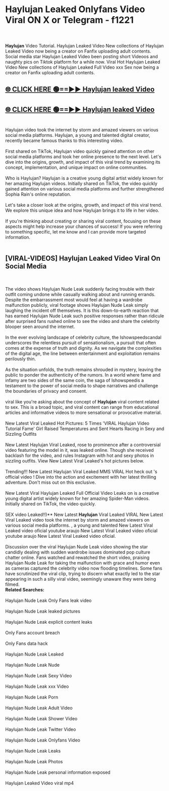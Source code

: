 <h1> Haylujan Leaked Onlyfans Video Viral ON X or Telegram - f1221 </h1>

# 
<br>
<strong>Haylujan</strong> Video Tutorial. Haylujan Leaked Video New collections of  Haylujan Leaked Video now being a creator on Fanfix uploading adult contents. Social media star Haylujan Leaked Video been posting short Videoos and naughty pics on Tiktok platform for a while now. Viral Hot Haylujan Leaked Video New collections of Haylujan Leaked Full Video xxx Sex now being a creator on Fanfix uploading adult contents.
<br>

## [🌐 CLICK HERE 🟢==►► Haylujan leaked Video ](https://onlyclips.site?title=Haylujan&ref=git)


## [🌐 CLICK HERE 🟢==►► Haylujan leaked Video ](https://onlyclips.site?title=Haylujan&ref=git)

<br>
Haylujan video took the internet by storm and amazed viewers on various social media platforms. Haylujan, a young and talented digital creator, recently became famous thanks to this interesting video.
<br><br>
First shared on TikTok, Haylujan video quickly gained attention on other social media platforms and took her online presence to the next level. Let's dive into the origins, growth, and impact of this viral trend by examining its concept, implementation, and unique impact on online communities.
<br><br>
Who is Haylujan? Haylujan is a creative young digital artist widely known for her amazing Haylujan videos. Initially shared on TikTok, the video quickly gained attention on various social media platforms and further strengthened Sophia Rain's online reputation.
<br><br>
Let's take a closer look at the origins, growth, and impact of this viral trend. We explore this unique idea and how Haylujan brings it to life in her video.
<br><br>
If you're thinking about creating or sharing viral content, focusing on these aspects might help increase your chances of success! If you were referring to something specific, let me know and I can provide more targeted information.
<br><br>
<h2>[VIRAL-VIDEOS] Haylujan Leaked Video Viral On Social Media</h2>
<br><br>
The video shows Haylujan Nude Leak suddenly facing trouble with their outfit coming undone while casually walking about and running errands. Despite the embarrassment most would feel at having a wardrobe malfunction publicly, viral footage shows Haylujan Nude Leak simply laughing the incident off themselves. It is this down-to-earth reaction that has earned Haylujan Nude Leak such positive responses rather than ridicule after surprised fans rushed online to see the video and share the celebrity blooper seen around the internet.
<br><br>
In the ever evolving landscape of celebrity culture, the Ishowspeedscandal underscores the relentless pursuit of sensationalism, a pursuit that often comes at the expense of truth and dignity. As we navigate the complexities of the digital age, the line between entertainment and exploitation remains perilously thin.
<br><br>
As the situation unfolds, the truth remains shrouded in mystery, leaving the public to ponder the authenticity of the rumors. In a world where fame and infamy are two sides of the same coin, the saga of Ishowspeedis a testament to the power of social media to shape narratives and challenge the boundaries of privacy and consent.
<br><br>
viral like you're asking about the concept of <strong>Haylujan</strong> viral content related to sex. This is a broad topic, and viral content can range from educational articles and informative videos to more sensational or provocative material.
<br><br>
New Latest Viral Leaked Hot Pictures: 5 Times 'VIRAL Haylujan Video Tutorial Fame' Girl Raised Temperatures and Sent Hearts Racing in Sexy and Sizzling Outfits
<br><br>
New Latest Haylujan Viral Leaked, rose to prominence after a controversial video featuring the model in it, was leaked online. Though she received backlash for the video, and rules Instagram with hot and sexy photos in sizzling outfits. View New Latest Viral Leaked's hot pictures below.
<br><br>
Trending!!! New Latest Haylujan Viral Leaked MMS VIRAL Hot heck out 's official video ! Dive into the action and excitement with her latest thrilling adventure. Don't miss out on this exclusive.
<br><br>
New Latest Viral Haylujan Leaked Full Official Video Leaks on  is a creative young digital artist widely known for her amazing Spider-Man videos. Initially shared on TikTok, the video quickly.
<br><br>
SEX video Leaked!!)** New Latest <strong>Haylujan</strong> Viral Leaked VIRAL New Latest Viral Leaked video took the internet by storm and amazed viewers on various social media platforms. , a young and talented New Latest Viral Leaked video oficial youtube araujo New Latest Viral Leaked video oficial youtube araujo New Latest Viral Leaked video oficial.
<br><br>
Discussion over the viral Haylujan Nude Leak video showing the star candidly dealing with sudden wardrobe issues dominated pop culture chatter online. Fans watched and rewatched the short video, praising Haylujan Nude Leak for taking the malfunction with grace and humor even as cameras captured the celebrity video now flooding timelines. Some fans have scrutinized the viral clip, trying to discern what exactly led to the star appearing in such a silly viral video, seemingly unaware they were being filmed.
<br>
<strong>Related Searches:</strong>
<br><br>
Haylujan Nude Leak Only Fans leak video
<br><br>
Haylujan Nude Leak leaked pictures
<br><br>
Haylujan Nude Leak explicit content leaks
<br><br>
Only Fans account breach
<br><br>
Only Fans data hack
<br><br>
Haylujan Nude Leak Leaked
<br><br>
Haylujan Nude Leak Nude
<br><br>
Haylujan Nude Leak Sexy Video
<br><br>
Haylujan Nude Leak xxx Video
<br><br>
Haylujan Nude Leak Porn
<br><br>
Haylujan Nude Leak Adult Video
<br><br>
Haylujan Nude Leak Shower Video
<br><br>
Haylujan Nude Leak Twitter Video
<br><br>
Haylujan Nude Leak Onlyfans Video
<br><br>
Haylujan Nude Leak Leaks
<br><br>
Haylujan Nude Leak Photos
<br><br>
Haylujan Nude Leak personal information exposed
<br><br>
Haylujan Leaked Video viral mp4